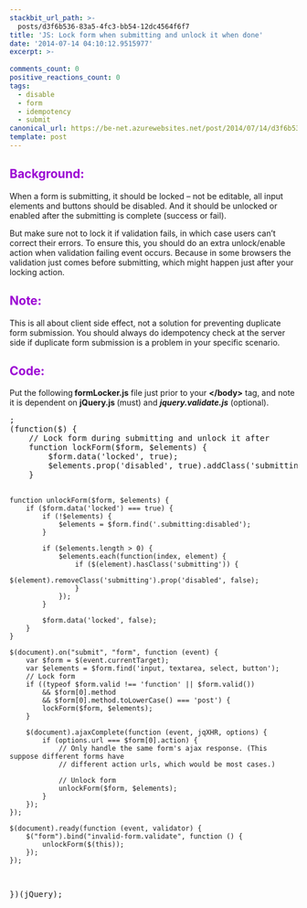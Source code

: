 ```yaml
---
stackbit_url_path: >-
  posts/d3f6b536-83a5-4fc3-bb54-12dc4564f6f7
title: 'JS: Lock form when submitting and unlock it when done'
date: '2014-07-14 04:10:12.9515977'
excerpt: >-
  
comments_count: 0
positive_reactions_count: 0
tags: 
  - disable
  - form
  - idempotency
  - submit
canonical_url: https://be-net.azurewebsites.net/post/2014/07/14/d3f6b536-83a5-4fc3-bb54-12dc4564f6f7
template: post
---
```

<h2><font color="#9b00d3">Background:</font></h2>  <p>When a form is submitting, it should be locked – not be editable, all input elements and buttons should be disabled. And it should be unlocked or enabled after the submitting is complete (success or fail). </p>  <p>But make sure not to lock it if validation fails, in which case users can’t correct their errors. To ensure this, you should do an extra unlock/enable action when validation failing event occurs. Because in some browsers the validation just comes before submitting, which might happen just after your locking action.</p>  <h2><font color="#9b00d3">Note:</font></h2>  <p>This is all about client side effect, not a solution for preventing duplicate form submission. You should always do idempotency check at the server side if duplicate form submission is a problem in your specific scenario.</p>  <h2><font color="#9b00d3">Code:</font></h2>  <p>Put the following<strong> formLocker.js</strong> file just prior to your <strong>&lt;/body&gt;</strong> tag, and note it is dependent on <strong>jQuery.js </strong>(must) and <strong><em>jquery.validate.js</em></strong> (optional).</p>  <pre class="brush: javascript">;
(function($) {
    // Lock form during submitting and unlock it after
    function lockForm($form, $elements) {
        $form.data('locked', true);
        $elements.prop('disabled', true).addClass('submitting');
    }

    function unlockForm($form, $elements) {
        if ($form.data('locked') === true) {
            if (!$elements) {
                $elements = $form.find('.submitting:disabled');
            }

            if ($elements.length > 0) {
                $elements.each(function(index, element) {
                    if ($(element).hasClass('submitting')) {
                        $(element).removeClass('submitting').prop('disabled', false);
                    }
                });
            }

            $form.data('locked', false);
        }
    }

    $(document).on("submit", "form", function (event) {
        var $form = $(event.currentTarget);
        var $elements = $form.find('input, textarea, select, button');
        // Lock form
        if ((typeof $form.valid !== 'function' || $form.valid())
            && $form[0].method
            && $form[0].method.toLowerCase() === 'post') {
            lockForm($form, $elements);
        }

        $(document).ajaxComplete(function (event, jqXHR, options) {
            if (options.url === $form[0].action) {
                // Only handle the same form's ajax response. (This suppose different forms have
                // different action urls, which would be most cases.)

                // Unlock form
                unlockForm($form, $elements);
            }
        });
    });

    $(document).ready(function (event, validator) {
        $("form").bind("invalid-form.validate", function () {
            unlockForm($(this));
        });
    });
})(jQuery);</pre>